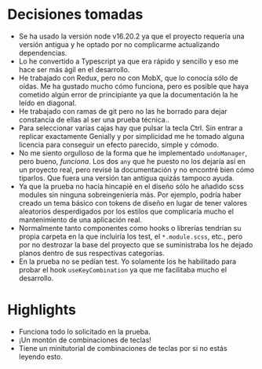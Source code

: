 # Decisiones tomadas

- Se ha usado la versión node v16.20.2 ya que el proyecto requería una versión antigua y he optado por no complicarme actualizando dependencias.
- Lo he convertido a Typescript ya que era rápido y sencillo y eso me hace ser más ágil en el desarrollo.
- He trabajado con Redux, pero no con MobX, que lo conocía sólo de oídas. Me ha gustado mucho cómo funciona, pero es posible que haya cometido algún error de principiante ya que la documentación la he leído en diagonal.
- He trabajado con ramas de git pero no las he borrado para dejar constancia de ellas al ser una prueba técnica..
- Para seleccionar varias cajas hay que pulsar la tecla Ctrl. Sin entrar a replicar exactamente Genially y por simplicidad me he tomado alguna licencia para conseguir un efecto parecido, simple y cómodo.
- No me siento orgulloso de la forma que he implementado `undoManager`, pero bueno, _funciona_. Los dos `any` que he puesto no los dejaría así en un proyecto real, pero revisé la documentación y no encontré bien cómo tiparlos. Que fuera una versión tan antigua quizás tampoco ayuda.
- Ya que la prueba no hacía hincapié en el diseño sólo he añadido scss modules sin ninguna sobreingeniería más. Por ejemplo, podría haber creado un tema básico con tokens de diseño en lugar de tener valores aleatorios desperdigados por los estilos que complicaría mucho el mantenimiento de una aplicación real.
- Normalmente tanto componentes como hooks o librerías tendrían su propia carpeta en la que incluiría los test, el `*.module.scss`, etc., pero por no destrozar la base del proyecto que se suministraba los he dejado planos dentro de sus respectivas categorías.
- En la prueba no se pedían test. Yo solamente los he habilitado para probar el hook `useKeyCombination` ya que me facilitaba mucho el desarrollo.

# Highlights

- Funciona todo lo solicitado en la prueba.
- ¡Un montón de combinaciones de teclas\!
- Tiene un minitutorial de combinaciones de teclas por si no estás leyendo esto.
